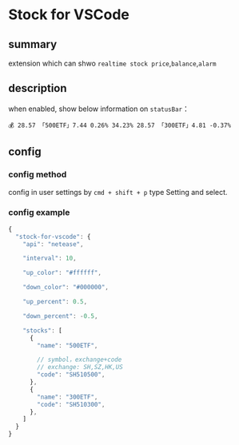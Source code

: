 # Stock for VSCode

## summary

extension which can shwo `realtime stock price`,`balance`,`alarm`

## description

when enabled, show below information on `statusBar`：

```
💰 28.57 「500ETF」7.44 0.26% 34.23% 28.57 「300ETF」4.81 -0.37%
```


## config

### config method

config in user settings by `cmd + shift + p` type Setting and select.

### config example

```javascript
{
  "stock-for-vscode": {
    "api": "netease",

    "interval": 10,

    "up_color": "#ffffff",

    "down_color": "#000000",

    "up_percent": 0.5, 

    "down_percent": -0.5, 

    "stocks": [
      {
        "name": "500ETF",

        // symbol，exchange+code
        // exchange: SH,SZ,HK,US
        "code": "SH510500",
      },
      {
        "name": "300ETF",
        "code": "SH510300",
      },
    ]
  }
}
```

